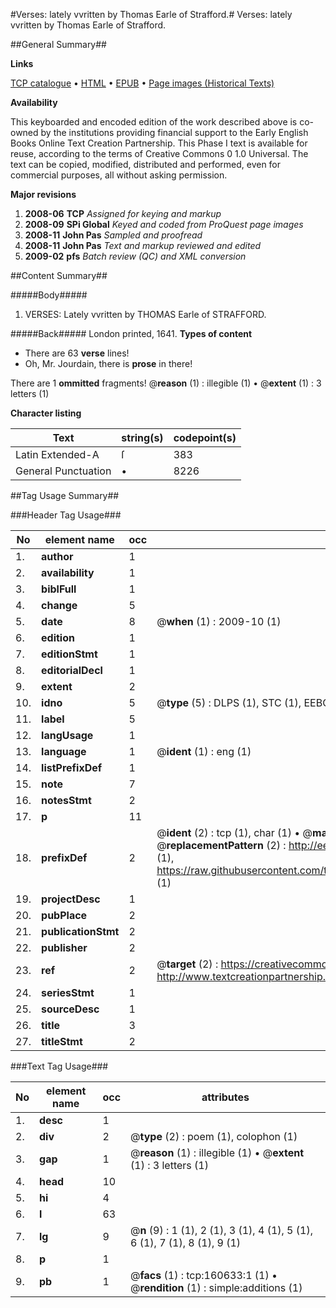 #Verses: lately vvritten by Thomas Earle of Strafford.#
Verses: lately vvritten by Thomas Earle of Strafford.

##General Summary##

**Links**

[TCP catalogue](http://www.ota.ox.ac.uk/tcp/)  • 
[HTML](http://tei.it.ox.ac.uk/tcp/Texts-HTML/free/A74/A74204.html)  • 
[EPUB](http://tei.it.ox.ac.uk/tcp/Texts-EPUB/free/A74/A74204.epub) • 
[Page images (Historical Texts)](https://data.historicaltexts.jisc.ac.uk/view?pubId=eebo-99868771e&pageId=eebo-99868771e-160633-1)

**Availability**

This keyboarded and encoded edition of the
	       work described above is co-owned by the institutions
	       providing financial support to the Early English Books
	       Online Text Creation Partnership. This Phase I text is
	       available for reuse, according to the terms of Creative
	       Commons 0 1.0 Universal. The text can be copied,
	       modified, distributed and performed, even for
	       commercial purposes, all without asking permission.

**Major revisions**

1. __2008-06__ __TCP__ *Assigned for keying and markup*
1. __2008-09__ __SPi Global__ *Keyed and coded from ProQuest page images*
1. __2008-11__ __John Pas__ *Sampled and proofread*
1. __2008-11__ __John Pas__ *Text and markup reviewed and edited*
1. __2009-02__ __pfs__ *Batch review (QC) and XML conversion*

##Content Summary##

#####Body#####

1. VERSES: Lately vvritten by THOMAS Earle of STRAFFORD.

#####Back#####
London printed, 1641.
**Types of content**

  * There are 63 **verse** lines!
  * Oh, Mr. Jourdain, there is **prose** in there!

There are 1 **ommitted** fragments! 
 @__reason__ (1) : illegible (1)  •  @__extent__ (1) : 3 letters (1)

**Character listing**


|Text|string(s)|codepoint(s)|
|---|---|---|
|Latin Extended-A|ſ|383|
|General Punctuation|•|8226|

##Tag Usage Summary##

###Header Tag Usage###

|No|element name|occ|attributes|
|---|---|---|---|
|1.|__author__|1||
|2.|__availability__|1||
|3.|__biblFull__|1||
|4.|__change__|5||
|5.|__date__|8| @__when__ (1) : 2009-10 (1)|
|6.|__edition__|1||
|7.|__editionStmt__|1||
|8.|__editorialDecl__|1||
|9.|__extent__|2||
|10.|__idno__|5| @__type__ (5) : DLPS (1), STC (1), EEBO-CITATION (1), PROQUEST (1), VID (1)|
|11.|__label__|5||
|12.|__langUsage__|1||
|13.|__language__|1| @__ident__ (1) : eng (1)|
|14.|__listPrefixDef__|1||
|15.|__note__|7||
|16.|__notesStmt__|2||
|17.|__p__|11||
|18.|__prefixDef__|2| @__ident__ (2) : tcp (1), char (1)  •  @__matchPattern__ (2) : ([0-9\-]+):([0-9IVX]+) (1), (.+) (1)  •  @__replacementPattern__ (2) : http://eebo.chadwyck.com/downloadtiff?vid=$1&page=$2 (1), https://raw.githubusercontent.com/textcreationpartnership/Texts/master/tcpchars.xml#$1 (1)|
|19.|__projectDesc__|1||
|20.|__pubPlace__|2||
|21.|__publicationStmt__|2||
|22.|__publisher__|2||
|23.|__ref__|2| @__target__ (2) : https://creativecommons.org/publicdomain/zero/1.0/ (1), http://www.textcreationpartnership.org/docs/. (1)|
|24.|__seriesStmt__|1||
|25.|__sourceDesc__|1||
|26.|__title__|3||
|27.|__titleStmt__|2||


###Text Tag Usage###

|No|element name|occ|attributes|
|---|---|---|---|
|1.|__desc__|1||
|2.|__div__|2| @__type__ (2) : poem (1), colophon (1)|
|3.|__gap__|1| @__reason__ (1) : illegible (1)  •  @__extent__ (1) : 3 letters (1)|
|4.|__head__|10||
|5.|__hi__|4||
|6.|__l__|63||
|7.|__lg__|9| @__n__ (9) : 1 (1), 2 (1), 3 (1), 4 (1), 5 (1), 6 (1), 7 (1), 8 (1), 9 (1)|
|8.|__p__|1||
|9.|__pb__|1| @__facs__ (1) : tcp:160633:1 (1)  •  @__rendition__ (1) : simple:additions (1)|
